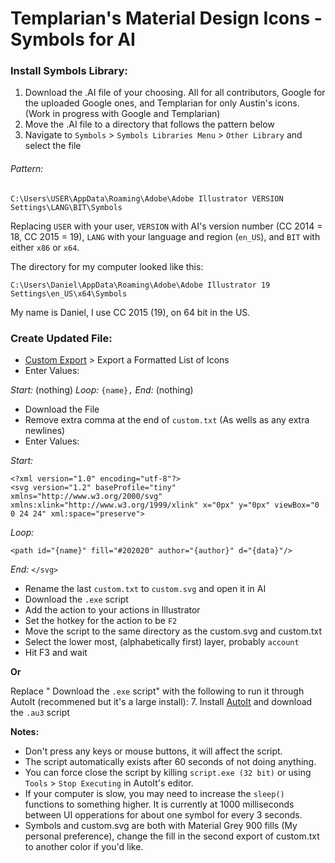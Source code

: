 # Templarian's Material Design Icons - Symbols for AI

### Install Symbols Library:
1. Download the .AI file of your choosing. All for all contributors, Google for the uploaded Google ones, and Templarian for only Austin's icons. (Work in progress with Google and Templarian)
2. Move the .AI file to a directory that follows the pattern below
3. Navigate to `Symbols` > `Symbols Libraries Menu` > `Other Library` and select the file

###### Pattern:
`C:\Users\USER\AppData\Roaming\Adobe\Adobe Illustrator VERSION Settings\LANG\BIT\Symbols`

Replacing `USER` with your user, `VERSION` with AI's version number (CC 2014 = 18, CC 2015 = 19), `LANG` with your language and region (`en_US`), and `BIT` with either `x86` or `x64`.


The directory for my computer looked like this:

`C:\Users\Daniel\AppData\Roaming\Adobe\Adobe Illustrator 19 Settings\en_US\x64\Symbols`

My name is Daniel, I use CC 2015 (19), on 64 bit in the US.

### Create Updated File: 
* [Custom Export](http://materialdesignicons.com/custom) > Export a Formatted List of Icons
* Enter Values:
 
*Start:* (nothing)
*Loop:* `{name},`
*End:* (nothing)

* Download the File
* Remove extra comma at the end of `custom.txt` (As wells as any extra newlines)
* Enter Values:

*Start:* 
```
<?xml version="1.0" encoding="utf-8"?>
<svg version="1.2" baseProfile="tiny" xmlns="http://www.w3.org/2000/svg" xmlns:xlink="http://www.w3.org/1999/xlink" x="0px" y="0px" viewBox="0 0 24 24" xml:space="preserve">

```
*Loop:* 
```
<path id="{name}" fill="#202020" author="{author}" d="{data}"/>

```
*End:* `</svg>`

* Rename the last `custom.txt` to `custom.svg` and open it in AI
* Download the `.exe` script
* Add the action to your actions in Illustrator
* Set the hotkey for the action to be `F2`
* Move the script to the same directory as the custom.svg and custom.txt
* Select the lower most, (alphabetically first) layer, probably `account`
* Hit F3 and wait

**Or**

Replace " Download the `.exe` script" with the following to run it through AutoIt (recommened but it's a large install): 7. Install [AutoIt](https://www.autoitscript.com/site/) and download the `.au3` script

**Notes:**
* Don't press any keys or mouse buttons, it will affect the script.
* The script automatically exists after 60 seconds of not doing anything.
* You can force close the script by killing `script.exe (32 bit)` or using `Tools` > `Stop Executing` in AutoIt's editor.
* If your computer is slow, you may need to increase the `sleep()` functions to something higher. It is currently at 1000 milliseconds between UI opperations for about one symbol for every 3 seconds.
* Symbols and custom.svg are both with Material Grey 900 fills (My personal preference), change the fill in the second export of custom.txt to another color if you'd like.
